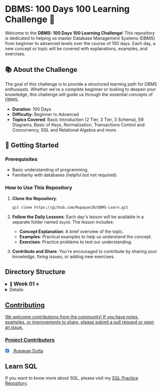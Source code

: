 # DBMS: 100 Days 100 Learning Challenge 🚀

Welcome to the **DBMS: 100 Days 100 Learning Challenge**! This repository is dedicated to helping us master Database Management Systems (DBMS) from beginner to advanced levels over the course of 100 days. Each day, a new concept or topic will be covered with explanations, examples, and exercises.

## 📚 About the Challenge

The goal of this challenge is to provide a structured learning path for DBMS enthusiasts. Whether we're a complete beginner or looking to deepen your knowledge, this challenge will guide us through the essential concepts of DBMS.

- **Duration**: 100 Days
- **Difficulty**: Beginner to Advanced
- **Topics Covered**: Basic Introduction (2 Tier, 3 Tier, 3 Schema), ER Diagrams, Basic of Keys, Normalization, Transactions Control and Concurrency, SQL and Relational Algebra and more.

## 🚀 Getting Started

### Prerequisites

- Basic understanding of programming.
- Familiarity with databases (helpful but not required).

### How to Use This Repository

1. **Clone the Repository**:
    ```bash
    git clone https://github.com/Rupayan20/DBMS-Learn.git
    ```
   
2. **Follow the Daily Lessons**: Each day's lesson will be available in a separate folder named `dayXX`. The lesson includes:
   - **Concept Explanation**: A brief overview of the topic.
   - **Examples**: Practical examples to help us understand the concept.
   - **Exercises**: Practice problems to test our understanding.
   
3. **Contribute and Share**: You're encouraged to contribute by sharing your knowledge, fixing issues, or adding new exercises.

## Directory Structure

<details>
  <summary>📅 <strong style="font-size:1.2em;">Week 01</strong> <span style="color: #6c757d;"></span> ➕</summary>
  <details>
  <summary><strong><a href="https://github.com/Rupayan20/DBMS-Learn/blob/main/day01.txt" target="_blank">📅 Day 01</a></strong></summary>
  <ul style="margin-left: 20px;">
    <li>📘 <strong>Introduction to DBMS</strong></li>
    <li>📂 <strong>Example of Database</strong></li>
    <li>📂 <strong>Example of DBMS</strong></li>
  </ul>
</details>

<details>
  <summary><strong><a href="https://github.com/Rupayan20/DBMS-Learn/blob/main/day02.txt">📅 Day 02</a></strong></summary>
  <ul style="margin-left: 20px;">
    <li>🗂️ <strong>File System vs DBMS</strong></li>
    <li>⚠️ <strong>Disadvantages of File System</strong></li>
    <li>✅ <strong>DBMS Advantages over File System</strong></li>
  </ul>
</details>

<details>
  <summary><strong><a href="https://github.com/Rupayan20/DBMS-Learn/blob/main/day03.txt">📅 Day 03</a></strong></summary>
  <ul style="margin-left: 20px;">
    <li>🏗️ <strong>2 Tier Architecture with real life examples</strong></li>
    <li>🏛️ <strong>3 Tier Architecture with real life examples</strong></li>
  </ul>
</details>

<details>
  <summary><strong><a href="https://github.com/Rupayan20/DBMS-Learn/blob/main/day04.txt">📅 Day 04</a></strong></summary>
  <ul style="margin-left: 20px;">
    <li>📜 <strong>What is Schema?</strong></li>
    <li>🛠️ <strong>How to Define Schemas</strong></li>
  </ul>
</details>

<details>
  <summary><strong><a href="https://github.com/Rupayan20/DBMS-Learn/blob/main/day05.txt">📅 Day 05</strong></summary>
  <ul style="margin-left: 20px;">
    <li>🗂️ <strong>Three Schema Architecture</strong></li>
    <li>🎚️ <strong>Three Levels of Abstraction</strong></li>
  </ul>
</details>

<details>
  <summary><strong><a href="https://github.com/Rupayan20/DBMS-Learn/blob/main/day06.txt">📅 Day 06</strong></summary>
  <ul style="margin-left: 20px;">
    <li>🔍 <strong>What is Data Independence</strong></li>
    <li>⚖️ <strong>Logical vs Physical Independence</strong></li>
  </ul>
</details>

<details>
  <summary><strong><a href="#">📅 Day 07: Coming Soon</strong></summary>
  <ul style="margin-left: 20px;">
    <li>📏 <strong>Integrity Constraints in Database with example</strong></li>
  </ul>
</details>
  
</details>

<details>
  <summary>📅 <strong style="font-size:1.2em;">Week 02: Coming Soon</strong> <span style="color: #6c757d;"></span> ➕</summary>

<details>
  <summary><strong><a href="#">📅 Day 08: Coming Soon</strong></summary>
  <ul style="margin-left: 20px;">
    <li>🔑 <strong>What is Candidate Key with Suitable Example</strong></li>
    <li>🔑 <strong>What is Primary Key with Suitable Example</strong></li>
  </ul>
</details>

<details>
  <summary><strong><a href="#">📅 Day 09: Coming Soon</strong></summary>
  <ul style="margin-left: 20px;">
    <li>🔑 <strong>What is Primary Key in DBMS</strong></li>
    <li>📚 <strong>Primary Key with examples</strong></li>
  </ul>
</details>

<details>
  <summary><strong><a href="#">📅 Day 10: Coming Soon</strong></summary>
  <ul style="margin-left: 20px;">
    <li>🔗 <strong>Foreign Key in DBMS</strong></li>
    <li>📚 <strong>Full Content with examples</strong></li>
  </ul>
</details>

<details>
  <summary><strong><a href="#">📅 Day 11: Coming Soon</strong></summary>
  <ul style="margin-left: 20px;">
    <li>🛠️ <strong>Insert, Update & Delete from Foreign Key Table</strong></li>
    <li>⚖️ <strong>Referential Integrity</strong></li>
  </ul>
</details>

<details>
  <summary><strong><a href="#">📅 Day 12: Coming Soon</strong></summary>
  <ul style="margin-left: 20px;">
    <li>❓ <strong>Question on Foreign Key</strong></li>
  </ul>
</details>

<details>
  <summary><strong><a href="#">📅 Day 13: Coming Soon</strong></summary>
  <ul style="margin-left: 20px;">
    <li>🔑 <strong>Super Key in DBMS</strong></li>
  </ul>
</details>

<details>
  <summary><strong><a href="#">📅 Day 14: Coming Soon</strong></summary>
  <ul style="margin-left: 20px;">
    <li>🗂️ <strong>Introduction to E-R Model</strong></li>
  </ul>
</details>

</details>


## Contributing
<p> We welcome contributions from the community! If you have notes, examples, or improvements to share, please submit a pull request or open an issue. </p>

### Project Contributors
- [x] <a href="https://github.com/Rupayan20"> Rupayan Dutta </a>

## Learn SQL
If you want to know more about SQL, please visit my [SQL Practice Repository](https://github.com/Rupayan20/SQL-Practice).

